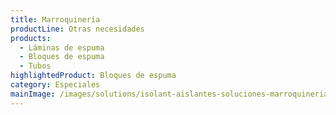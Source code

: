 ```yaml
---
title: Marroquinería
productLine: Otras necesidades
products:
  - Láminas de espuma
  - Bloques de espuma
  - Tubos
highlightedProduct: Bloques de espuma
category: Especiales
mainImage: /images/solutions/isolant-aislantes-soluciones-marroquineria-encabezado.jpg
---
```

